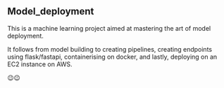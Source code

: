 ## Model_deployment
This is a machine learning project aimed at mastering the art of model deployment.

It follows from model building to creating pipelines, creating endpoints using flask/fastapi, containerising on docker, and lastly, deploying on an EC2 instance on AWS.

😉😉
